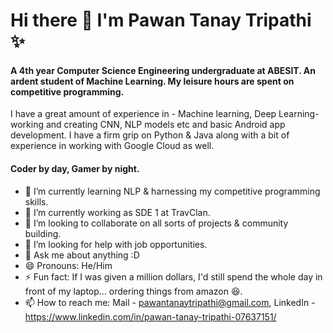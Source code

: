 # Hi there 👋 I'm Pawan Tanay Tripathi ✨


#### A 4th year Computer Science Engineering undergraduate at ABESIT. An ardent student of Machine Learning. My leisure hours are spent on competitive programming.

I have a great amount of experience in - Machine learning, Deep Learning- working and creating CNN, NLP models etc and basic Android app development. I have a firm grip on Python & Java along with a bit of experience in working with Google Cloud as well.

#### Coder by day, Gamer by night.

- 🔭 I’m currently learning NLP & harnessing my competitive programming skills.
- 🌱 I’m currently working as SDE 1 at TravClan.
- 👯 I’m looking to collaborate on all sorts of projects & community building.
- 🤔 I’m looking for help with job opportunities.
- 💬 Ask me about anything :D
- 😄 Pronouns: He/Him
- ⚡ Fun fact: If I was given a million dollars, I'd still spend the whole day in front of my laptop... ordering things from amazon 😆.
- 📫 How to reach me: Mail - pawantanaytripathi@gmail.com, LinkedIn - https://www.linkedin.com/in/pawan-tanay-tripathi-07637151/

